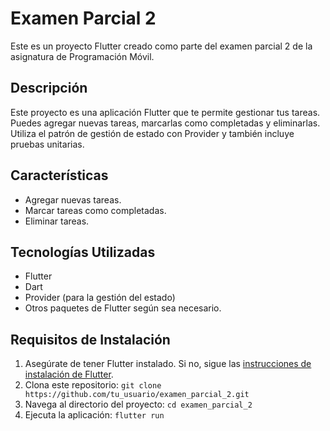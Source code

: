 
# Examen Parcial 2

Este es un proyecto Flutter creado como parte del examen parcial 2 de la asignatura de Programación Móvil.

## Descripción

Este proyecto es una aplicación Flutter que te permite gestionar tus tareas. Puedes agregar nuevas tareas, marcarlas como completadas y eliminarlas. Utiliza el patrón de gestión de estado con Provider y también incluye pruebas unitarias.

## Características

- Agregar nuevas tareas.
- Marcar tareas como completadas.
- Eliminar tareas.

## Tecnologías Utilizadas

- Flutter
- Dart
- Provider (para la gestión del estado)
- Otros paquetes de Flutter según sea necesario.

## Requisitos de Instalación

1. Asegúrate de tener Flutter instalado. Si no, sigue las [instrucciones de instalación de Flutter](https://flutter.dev/docs/get-started/install).
2. Clona este repositorio: `git clone https://github.com/tu_usuario/examen_parcial_2.git`
3. Navega al directorio del proyecto: `cd examen_parcial_2`
4. Ejecuta la aplicación: `flutter run`

